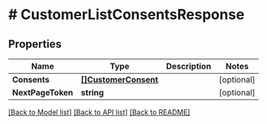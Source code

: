 # # CustomerListConsentsResponse


## Properties 


Name | Type | Description | Notes
------------ | ------------- | ------------- | -------------
**Consents**| [**[]CustomerConsent**](CustomerConsent.md) |   | [optional]
**NextPageToken**| **string** |   | [optional]


[[Back to Model list]](../../README.md#models) [[Back to API list]](../../README.md#endpoints) [[Back to README]](../../README.md)

